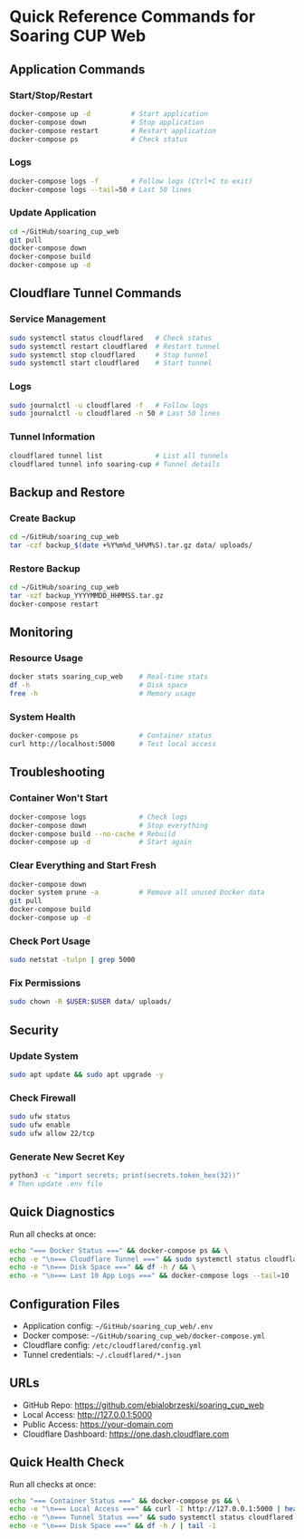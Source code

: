 # Quick Reference Commands for Soaring CUP Web

## Application Commands

### Start/Stop/Restart
```bash
docker-compose up -d          # Start application
docker-compose down           # Stop application
docker-compose restart        # Restart application
docker-compose ps             # Check status
```

### Logs
```bash
docker-compose logs -f        # Follow logs (Ctrl+C to exit)
docker-compose logs --tail=50 # Last 50 lines
```

### Update Application
```bash
cd ~/GitHub/soaring_cup_web
git pull
docker-compose down
docker-compose build
docker-compose up -d
```

## Cloudflare Tunnel Commands

### Service Management
```bash
sudo systemctl status cloudflared   # Check status
sudo systemctl restart cloudflared  # Restart tunnel
sudo systemctl stop cloudflared     # Stop tunnel
sudo systemctl start cloudflared    # Start tunnel
```

### Logs
```bash
sudo journalctl -u cloudflared -f   # Follow logs
sudo journalctl -u cloudflared -n 50 # Last 50 lines
```

### Tunnel Information
```bash
cloudflared tunnel list             # List all tunnels
cloudflared tunnel info soaring-cup # Tunnel details
```

## Backup and Restore

### Create Backup
```bash
cd ~/GitHub/soaring_cup_web
tar -czf backup_$(date +%Y%m%d_%H%M%S).tar.gz data/ uploads/
```

### Restore Backup
```bash
cd ~/GitHub/soaring_cup_web
tar -xzf backup_YYYYMMDD_HHMMSS.tar.gz
docker-compose restart
```

## Monitoring

### Resource Usage
```bash
docker stats soaring_cup_web    # Real-time stats
df -h                           # Disk space
free -h                         # Memory usage
```

### System Health
```bash
docker-compose ps               # Container status
curl http://localhost:5000      # Test local access
```

## Troubleshooting

### Container Won't Start
```bash
docker-compose logs             # Check logs
docker-compose down             # Stop everything
docker-compose build --no-cache # Rebuild
docker-compose up -d            # Start again
```

### Clear Everything and Start Fresh
```bash
docker-compose down
docker system prune -a          # Remove all unused Docker data
git pull
docker-compose build
docker-compose up -d
```

### Check Port Usage
```bash
sudo netstat -tulpn | grep 5000
```

### Fix Permissions
```bash
sudo chown -R $USER:$USER data/ uploads/
```

## Security

### Update System
```bash
sudo apt update && sudo apt upgrade -y
```

### Check Firewall
```bash
sudo ufw status
sudo ufw enable
sudo ufw allow 22/tcp
```

### Generate New Secret Key
```bash
python3 -c "import secrets; print(secrets.token_hex(32))"
# Then update .env file
```

## Quick Diagnostics

Run all checks at once:
```bash
echo "=== Docker Status ===" && docker-compose ps && \
echo -e "\n=== Cloudflare Tunnel ===" && sudo systemctl status cloudflared --no-pager && \
echo -e "\n=== Disk Space ===" && df -h / && \
echo -e "\n=== Last 10 App Logs ===" && docker-compose logs --tail=10
```

## Configuration Files

- Application config: `~/GitHub/soaring_cup_web/.env`
- Docker compose: `~/GitHub/soaring_cup_web/docker-compose.yml`
- Cloudflare config: `/etc/cloudflared/config.yml`
- Tunnel credentials: `~/.cloudflared/*.json`

## URLs

- GitHub Repo: https://github.com/ebialobrzeski/soaring_cup_web
- Local Access: http://127.0.0.1:5000
- Public Access: https://your-domain.com
- Cloudflare Dashboard: https://one.dash.cloudflare.com

## Quick Health Check

Run all checks at once:
```bash
echo "=== Container Status ===" && docker-compose ps && \
echo -e "\n=== Local Access ===" && curl -I http://127.0.0.1:5000 | head -1 && \
echo -e "\n=== Tunnel Status ===" && sudo systemctl status cloudflared --no-pager | grep Active && \
echo -e "\n=== Disk Space ===" && df -h / | tail -1
```
